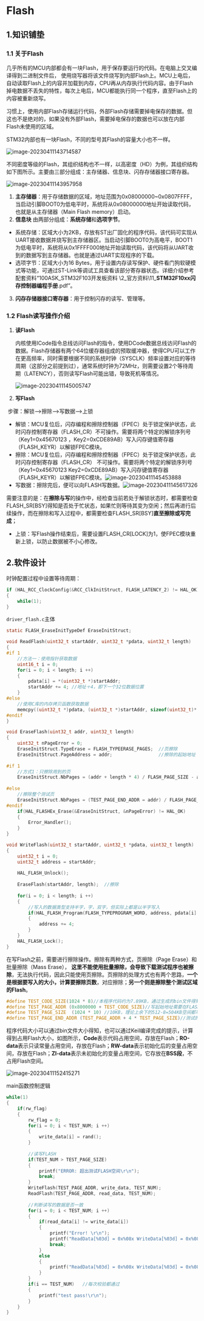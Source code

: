 # Flash

## 1.知识铺垫

### 1.1 关于Flash

几乎所有的MCU内部都会有一块Flash，用于保存要运行的代码。在电脑上交叉编译得到二进制文件后， 使用烧写器将该文件烧写到内部Flash上。MCU上电后，自动读取Flash上的内容并加载到内存，CPU再从内存执行代码内容。由于Flash掉电数据不丢失的特性，每次上电后，MCU都能执行同一个程序，直至Flash上的内容被重新烧写。

习惯上，使用内部Flash存储运行代码，外部Flash存储需要掉电保存的数据。但这也不是绝对的，如果没有外部Flash，需要掉电保存的数据也可以放在内部Flash未使用的区域。

STM32内部也有一块Flash，不同的型号其Flash的容量大小也不一样。

![image-20230411143714587](https://xiexun.oss-cn-hangzhou.aliyuncs.com/img2023/202304111437674.png)

不同密度等级的Flash，其组织结构也不一样，以高密度（HD）为例，其组织结构如下图所示。主要由三部分组成：主存储器、信息块、闪存存储器接口寄存器。

![image-20230411143957958](https://xiexun.oss-cn-hangzhou.aliyuncs.com/img2023/202304111439014.png)

1.   **主存储器**：用于存储数据的区域，地址范围为0x08000000~0x0807FFFF，当启动引脚BOOT0为低电平时，系统将从0x08000000地址开始读取代码，也就是从主存储器（Main Flash memory）启动。
2.    **信息块** 由两部分组成：**系统存储**和**选项字节**。

-   系统存储：区域大小为2KB，存放有ST出厂固化的程序代码，该代码可实现从UART接收数据并烧写到主存储器区。当启动引脚BOOT0为高电平，BOOT1为低电平时，系统将从0x1FFFF000地址开始读取代码，该代码将从UART收到的数据写到主存储器。也就是通过UART实现程序的下载。		
-   选项字节：区域大小为16 Bytes，用于设置内存读写保护、硬件看门狗软硬模式等功能，可通过ST-Link等调试工具查看该部分寄存器状态。详细介绍参考配套资料“100ASK_STM32F103开发板资料 \2_官方资料\11_**STM32F10xx闪存控制器编程手册**.pdf”。

3.   **闪存存储器接口寄存器**：用于控制闪存的读写、管理等。



### 1.2 Flash读写操作介绍

1.   **读Flash**

     内核使用ICode指令总线访问Flash的指令，使用DCode数据总线访问Flash的数据。Flash存储器有两个64位缓存器组成的预取缓冲器，使得CPU可以工作在更高频率，同时需要根据不同的系统时钟（SYSCLK）频率设置对应的等待周期（这部分之前提到过），通常系统时钟为72MHz，则需要设置2个等待周期（LATENCY），否则读写Flash可能出错，导致死机等情况。

     ![image-20230411145005747](https://xiexun.oss-cn-hangzhou.aliyuncs.com/img2023/202304111450782.png)

2.   **写Flash**

​		步骤：解锁——>擦除——>写数据——>上锁

-   解锁：MCU复位后，闪存编程和擦除控制器（FPEC）处于锁定保护状态，此时闪存控制寄存器（FLASH_CR）不可操作。需要将两个特定的解锁序列号（Key1=0x45670123 ，Key2=0xCDE89AB）写入闪存键值寄存器 （FLASH_KEYR）以解锁FPEC模块。
-   擦除：MCU复位后，闪存编程和擦除控制器（FPEC）处于锁定保护状态，此时闪存控制寄存器（FLASH_CR） 不可操作。需要将两个特定的解锁序列号（Key1=0x45670123 Key2=0xCDE89AB）写入闪存键值寄存器 （FLASH_KEYR）以解锁FPEC模块。![image-20230411145453888](https://xiexun.oss-cn-hangzhou.aliyuncs.com/img2023/202304111454933.png)
-   写数据：擦除完后，便可以向FLASH写数据。![image-20230411145617326](https://xiexun.oss-cn-hangzhou.aliyuncs.com/img2023/202304111456362.png)

需要注意的是：在**擦除与写**的操作中，经检查当前若处于解锁状态时，都需要检查FLASH_SR[BSY]得知是否处于忙状态，如果忙则等待其变为空闲；然后再进行后续操作，而在擦除和写入过程中，都需要检查FLASH_SR[BSY]**直至擦除或写完成**；

-   上锁：写Flash操作结束后，需要设置FLASH_CR[LOCK]为1，使FPEC模块重新上锁，以防止数据被不小心修改。



## 2.软件设计

时钟配置过程中设置等待周期：

```C
if (HAL_RCC_ClockConfig(&RCC_ClkInitStruct, FLASH_LATENCY_2) != HAL_OK)
{
    while(1);
}
```

`driver_flash.c`主体

```C
static FLASH_EraseInitTypeDef EraseInitStruct;

void ReadFlash(uint32_t startAddr, uint32_t *pdata, uint32_t length)
{
#if 1
    //方法一：使用指针获取数据
    uint16_t i = 0;
    for(i = 0; i < length; i ++)
    {
        pdata[i] = *(uint32_t *)startAddr;
        startAddr += 4;	//地址＋4，即下一个32位数据位置
    }
#else
    //使用C库的内存拷贝函数获取数据
    memcpy((uint32_t *)pdata, (uint32_t *)startAddr, sizeof(uint32_t)* length);
#endif
}

void EraseFlash(uint32_t addr, uint32_t length)
{
    uint32_t nPageError = 0;
    EraseInitStruct.TypeErase = FLASH_TYPEERASE_PAGES;	//页擦除
    EraseInitStruct.PageAddress = addr;					//擦除的起始地址
    
#if 1
    //方式1：只擦除用到的页
    EraseInitStruct.NbPages = (addr + length * 4) / FLASH_PAGE_SIZE - addr / FLASH_PAGE_SIZE + (((addr + length * 4) % FLASH_PAGE_SIZE) ? 1 : 0);
    
#else
    //擦除整个测试页
    EraseInitStruct.NbPages = (TEST_PAGE_END_ADDR = addr) / FLASH_PAGE_SIZE;
#endif
    if(HAL_FLASHEx_Erase(&EraseInitStruct, &nPageError) != HAL_OK)
    {
        Error_Handler();
    }
}

void WriteFlash(uint32_t startAddr, uint32_t *pdata, uint32_t length)
{
    uint32_t i = 0;
    uint32_t address = startAddr;
    
    HAL_FLASH_Unlock();
    
    EraseFlash(startAddr, length);	//擦除
    
    for(i = 0; i < length; i ++)
    {
        //写入的数据类型支持半字，字，双字，但实际上都是以半字写入
        if(HAL_FLASH_Program(FLASH_TYPEPROGRAM_WORD, address, pdata[i] == HAL_OK))
        {
            address += 4;
        }
    }
    HAL_FLASH_Lock();
}
```

在写Flash之前，需要进行擦除操作。擦除有两种方式，页擦除（Page Erase）和批量擦除（Mass Erase）， **这里不能使用批量擦除，会导致下载测试程序也被擦除**，无法执行代码，因此只能使用页擦除。页擦除的处理方式也有两个思路，**一个是根据要写入的大小，计算要擦除页数**，对应擦除；**另一个则是擦除整个测试区域的Flash**。

```C
#define TEST_CODE_SIZE(1024 * 8)//本程序代码约为7.89KB，通过生成的bin文件得知
#define TEST_PAGE_ADDR (0x8000000 + TEST_CODE_SIZE)//写起始地址需要在FLASH上代码后
#define TEST_PAGE_SIZE 	(1024 * 10)	//10KB，理论上余下的512-8=504KB空间都可以使用
#define TEST_PAGE_END_ADDR (TEST_PAGE_ADDR + 4 * TEST_PAGE_SIZE)//测试的Flash空间结束地址
```

程序代码大小可以通过bin文件大小得知，也可以通过Keil编译完成的提示，计算得到占用Flash大小，如图所示，**Code**表示代码占用空间，存放在Flash；**RO-data**表示只读常量占用空间，存放在Flash；**RW-data**表示初始化后的变量占用空间，存放在Flash；**ZI-data**表示未初始化的变量占用空间，它存放在**BSS段**，不占用Flash空间。

![image-20230411152415271](https://xiexun.oss-cn-hangzhou.aliyuncs.com/img2023/202304111524312.png)





main函数控制逻辑

```C
while(1)
{
    if(rw_flag)
    {
        rw_flag = 0;
        for(i = 0; i < TEST_NUM; i ++)
        {
            write_data[i] = rand();
        }
        
        //读写FLASH
        if(TEST_NUM > TEST_PAGE_SIZE)
        {
            printf("ERROR: 超出测试FLASH空间\r\n");
            break;
        }
        WriteFlash(TEST_PAGE_ADDR, write_data, TEST_NUM);
        ReadFlash(TEST_PAGE_ADDR, read_data, TEST_NUM);
        
        //判断读写的数据是否一致
        for(i = 0; i < TEST_NUM; i ++)
        {
            if(read_data[i] != write_data[i])
            {
                printf("Error! \r\n");
                printf("ReadData[%03d] = 0x%08x WriteData[%03d] = 0x%08x \r\n", i, read_data[i], write_data[i]);
                break;
            }
            else
            {
                printf("ReadData[%03d] = 0x%08x WriteData[%03d] = 0x%08x \r\n", i, read_data[i], write_data[i])
            }
        }
        if(i == TEST_NUM)	//每次校验都通过
        {
            printf("test pass!\r\n");
        }
    }
}
```

